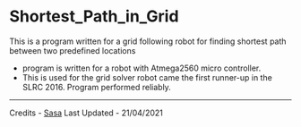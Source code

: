 # Shortest_Path_in_Grid
This is a program written for a grid following robot for finding shortest path between two predefined locations

- program is written for a robot with Atmega2560 micro controller. 
- This is used for the grid solver robot came the first runner-up in the SLRC 2016. Program performed reliably.
---
Credits - [Sasa](https://github.com/SasaKuruppuarachchi)
Last Updated - 21/04/2021
